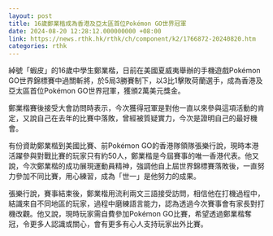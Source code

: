 ```yaml
---
layout: post
title: 16歲鄭業楷成為香港及亞太區首位Pokémon GO世界冠軍
date: 2024-08-20 12:28:12.000000000 +08:00
link: https://news.rthk.hk/rthk/ch/component/k2/1766872-20240820.htm
categories: rthk
---
```


綽號「蝦皮」的16歲中學生鄭業楷，日前在美國夏威夷舉辦的手機遊戲Pokémon GO世界錦標賽中過關斬將，於5局3勝賽制下，以3比1擊敗荷蘭選手，成為香港及亞太區首位Pokémon GO世界冠軍，獲頒2萬美元獎金。

鄭業楷賽後接受大會訪問時表示，今次獲得冠軍是對他一直以來參與這項活動的肯定，又說自己在去年的比賽中落敗，曾經被質疑實力，今次是證明自己的最好機會。

有份資助鄭業楷到美國比賽、前Pokémon GO的香港隊領隊張樂行說，現時本港活躍參與對戰比賽的玩家只有約50人，鄭業楷是今屆賽事的唯一香港代表。他又說，今次鄭業楷的成功展現運動員精神，強調他自上屆世界錦標賽落敗後，一直努力參加不同比賽，用心練習，成為「世一」是他努力的成果。

張樂行說，賽事結束後，鄭業楷用流利兩文三語接受訪問，相信他在打機過程中，結識來自不同地區的玩家，過程中磨練語言能力，認為透過今次賽事會有家長對打機改觀。他又說，現時玩家需自費參加Pokémon GO比賽，希望透過鄭業楷奪冠，令更多人認識或關心，會有更多有心人支持玩家出外比賽。
